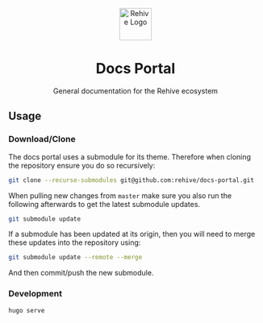 <p align="center">
  <img width="64" src="https://avatars2.githubusercontent.com/u/22204821?s=200&v=4" alt="Rehive Logo">
  <h1 align="center">Docs Portal</h1>
  <p align="center">General documentation for the Rehive ecosystem</p>
</p>

## Usage

### Download/Clone

The docs portal uses a submodule for its theme. Therefore when cloning the repository ensure you do so recursively:

```sh
git clone --recurse-submodules git@github.com:rehive/docs-portal.git
```

When pulling new changes from `master` make sure you also run the following afterwards to get the latest submodule updates.

```sh
git submodule update
```

If a submodule has been updated at its origin, then you will need to merge these updates into the repository using:

```sh
git submodule update --remote --merge
```

And then commit/push the new submodule.

### Development

```sh
hugo serve
```
